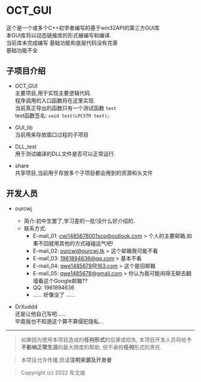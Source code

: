# OCT_GUI

这个是一个或多个C++初学者编写的基于win32API的第三方GUI库  
本GUI库将以动态链接库的形式被编写和编译.  
当前库未完成编写  基础功能和底层代码没有完善  
基础功能不全  

## 子项目介绍

- OCT_GUI  
    主要项目,用于实现主要逻辑代码.  
    程序调用的入口函数将在这里实现.  
    当前真正导出的函数只有一个测试函数 `test`  
    test函数签名: ` void test(LPCSTR text); `  

- GUI_lib  
    当前用来存放窗口过程的子项目  

- DLL_test  
    用于测试编译的DLL文件是否可以正常运行.  

- share  
    共享项目,当前用于存放多个子项目都会用到的资源和头文件  

## 开发人员

- ourcwj  
    - 简介:初中生罢了,学习差的一批!没什么好介绍的.  
    - 联系方式:  
        - E-mail_01: <cwj1485678001scp@outlook.com>   > 个人的主要邮箱,如果不回就用其他的方式碰碰运气吧!
        - E-mail_02: <ourcwj@ourcwj.tk>               > 这个邮箱我可能不看
        - E-mail_03: <1961894636@qq.com>              > 基本不看
        - E-mail_04: <qwe1485678@163.com>             > 这个是旧邮箱
        - E-mail_05: <qwe1485678@gmali.com>           > 你认为我可能闲得无聊去翻墙看这个Google邮箱??
        - QQ: 1961894636
        - ......  好像没了 ......

- DrXuddd  
    还是让他自己写吧......  
    毕竟我也不知道这个算不算侵犯隐私...

---

> 如果因为使用本项目造成的**任何形式**的后果或损失, 本项目开发人员将给予**不影响正常生活**的最大限度的帮助, 但不承担**任何**形式的责任.  

> 本项目允许传播,但请**注明来源及开发者**  

> Copyright (c) 2022 车文竣
